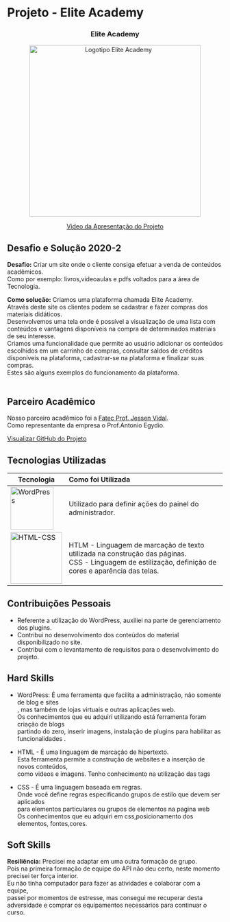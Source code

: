 # Projeto - Elite Academy

<div align=center>
 <h3>Elite Academy</h3>
  <img src="https://user-images.githubusercontent.com/111800315/192763939-29ea9044-a834-4df3-9da0-8f6eb83dadf5.gif" width=400 alt="Logotipo Elite Academy" />
 
  <a href="https://drive.google.com/file/d/171P9D6hfO-bxYBSApbL8MUAtkh-QTQEs/view?usp=sharing">Video da Apresentação do Projeto</a>
</div>

## Desafio e Solução 2020-2

<b>Desafio:</b> Criar um site onde o cliente consiga efetuar a venda de conteúdos acadêmicos.<br>
Como por exemplo: livros,videoaulas e pdfs voltados para a área de Tecnologia.

<b>Como solução:</b> Criamos uma plataforma chamada Elite Academy.<br>
Através deste site os clientes podem se cadastrar e fazer compras dos materiais didáticos.<br>
Desenvolvemos uma tela onde é possível a visualização de uma lista com conteúdos e vantagens disponíveis na compra de determinados materiais de seu interesse.<br>
Criamos uma funcionalidade que permite ao usuário adicionar os conteúdos
escolhidos em um carrinho de compras, consultar saldos de créditos disponíveis na plataforma, cadastrar-se na plataforma e finalizar suas compras.<br> 
Estes são alguns exemplos do funcionamento da plataforma.   
<br>

## Parceiro Acadêmico
Nosso parceiro acadêmico foi a <a href="https://fatecsjc-prd.azurewebsites.net/">Fatec Prof. Jessen Vidal</a>.<br>
Como representante da empresa o Prof.Antonio Egydio.

[Visualizar GitHub do Projeto](https://github.com/Ritas2022/ProjetoIntegrador01)

## Tecnologias Utilizadas

|Tecnologia|Como foi Utilizada|
|-|:-|
|<img src="https://github.com/Ritas2022/Portfolio/assets/111800315/2891daee-019b-47ea-a37b-017f8922c4d4" height="100" title="WordPress"/>|Utilizado para definir ações do painel do administrador.|
|<img src="https://github.com/Ritas2022/Portfolio/assets/111800315/f9b39075-4628-4485-a26c-8b954368b684" height="120" title="HTML-CSS"/>|HTLM - Linguagem de marcação de texto utilizada na construção das páginas. <br> CSS - Linguagem de estilização, definição de cores e aparência das telas.|

## Contribuições Pessoais

- Referente a utilização do WordPress, auxiliei na parte de gerenciamento dos plugins.<br>
- Contribui no desenvolvimento dos conteúdos do material disponibilizado no site.<br>
- Contribui com o levantamento de requisitos para o desenvolvimento do projeto.<br>

## Hard Skills
- WordPress: É uma ferramenta que facilita a administração, não somente de blog e sites<br>, mas também de lojas virtuais e outras aplicações web.<br>
Os conhecimentos que eu adquiri utilizando está ferramenta foram criação de blogs<br>
partindo do zero, inserir imagens, instalação de plugins para habilitar as funcionalidades .<br> 

- HTML - É uma linguagem de marcação de hipertexto.<br>
Esta ferramenta permite a construção de websites e a inserção de novos conteúdos,<br>
como videos e imagens.
Tenho conhecimento na utilização das tags<br>

- CSS - É uma linguagem baseada em regras.<br>
Onde você define regras especificando grupos de estilo que devem ser aplicados<br>
para elementos particulares ou grupos de elementos na pagina web<br>
Os conhecimentos que eu adquiri em css,posicionamento dos elementos, fontes,cores.

## Soft Skills

<b>Resiliência:</b> Precisei me adaptar em uma outra formação de grupo.<br>
Pois na primeira formação de equipe do API não deu certo, neste momento precisei ter força interior.<br>
Eu não tinha computador para fazer as atividades e colaborar com a equipe,<br>
passei por momentos de estresse, mas consegui me recuperar desta adversidade e comprar
os equipamentos necessários para continuar o curso. <br> 